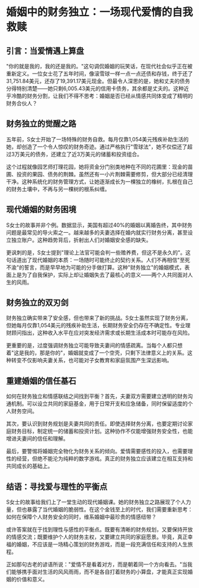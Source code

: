 # 婚姻中的财务独立：一场现代爱情的自我救赎

## 引言：当爱情遇上算盘

"你的就是我的，我的还是我的。"这句调侃婚姻的玩笑话，在现代社会似乎正在被重新定义。一位女士花了五年时间，像滚雪球一样一点一点还债和存钱，终于还了31,751.84美元，还存了19,391.17美元现金。但最令人深思的是，她和丈夫的债务分得特别清楚——她只剩6,005.43美元的信用卡债务，其余都是丈夫的。这种近乎冷酷的财务分割，让我们不得不思考：婚姻是否已经从情感共同体变成了精明的财务合伙人？

## 财务独立的觉醒之路

五年前，S女士开始了一场特殊的财务自救。每月仅靠1,054美元残疾补助生活的她，却创造了一个令人惊叹的财务奇迹。通过严格执行"雪球法"，她不仅偿还了超过3万美元的债务，还建立了近3万美元的储蓄和投资组合。

这个过程就像园艺师打理花园，她将资金分门别类地种在不同的花圃里：现金的苗圃、投资的果园、债务的荆棘。虽然还有一小片荆棘需要修剪，但大部分已经清理干净。这种系统化的财务管理方式，让她逐渐成长为一棵独立的橡树，扎根在自己的财务土壤中，不再与另一棵树的根系纠缠。

## 现代婚姻的财务困境

S女士的故事并非个例。数据显示，美国有超过40%的婚姻以离婚告终，其中财务问题是最常见的导火索之一。越来越多的夫妻选择在婚内就实行财务分离，甚至设立独立账户。这种趋势背后，折射出人们对婚姻安全感的缺失。

更讽刺的是，S女士提到"理论上法官可能会判一些赡养费，但这不是永久的"。这句话道出了现代婚姻的本质：一场随时可能终止的契约关系。人们不再相信"至死不渝"的誓言，而是早早地为可能的分手做打算。这种"财务独立"的婚姻模式，表面上是为了自我保护，实际上却让婚姻失去了最核心的意义——两个人共同面对人生的风雨。

## 财务独立的双刃剑

财务独立确实带来了安全感，但也带来了新的挑战。S女士虽然实现了财务分离，但她每月仅靠1,054美元的残疾补助生活，长期财务安全仍存在不确定性。专业理财顾问指出，这种收入水平在应对突发经济需求或长期生活成本时可能存在风险。

更重要的是，过度强调财务独立可能导致夫妻间的情感疏离。当每个人都只想着"这是我的，那是你的"，婚姻就变成了一个空壳，只剩下法律意义上的关系。这种转变不仅影响夫妻关系，也可能对子女教育和家庭氛围产生深远影响。

## 重建婚姻的信任基石

如何在财务独立和情感联结之间找到平衡？首先，夫妻双方需要建立透明的财务沟通机制。可以设立共同的家庭基金，用于日常开支和应急储备，同时保留适度的个人财务空间。

其次，要认识到财务规划是夫妻共同的责任。即使选择财务分离，也要定期讨论家庭财务目标，制定统一的储蓄和投资计划。这种协作不仅能增强财务安全性，也能增进夫妻间的信任和理解。

最后，要警惕将婚姻完全物化为财务关系的倾向。爱情需要感性的投入，也需要理性的经营，但绝不能沦为纯粹的数字游戏。真正的财务独立应该建立在相互支持和共同成长的基础上。

## 结语：寻找爱与理性的平衡点

S女士的故事给我们上了一堂生动的现代婚姻课。她的财务独立之路展现了个人力量，但也暴露了当代婚姻的脆弱性。在这个金钱至上的时代，我们需要重新思考：如何在保障个人财务安全的同时，维系婚姻中最珍贵的情感纽带？

或许答案就在于找到理性与感性的平衡点。既要有清晰的财务规划，又要保持开放的情感交流；既要维护个人的财务主权，又要建立共同的家庭愿景。毕竟，真正幸福的婚姻，不应该是一场精心策划的财务游戏，而是一段充满信任和支持的人生旅程。

正如那句古老的谚语所说："爱情不是看着对方，而是朝着同一个方向看去。"当我们能够携手面对生活的风风雨雨，而不是各自打着财务的小算盘，才能真正实现婚姻的价值和意义。